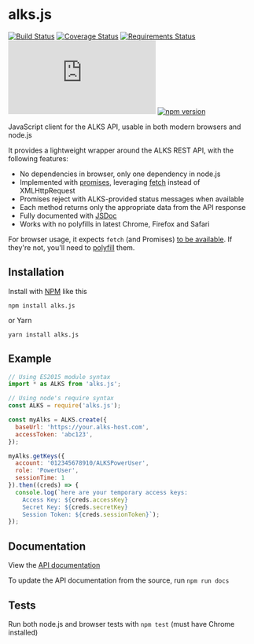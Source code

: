 # alks.js

[![Build Status](https://travis-ci.org/Cox-Automotive/alks.js.svg?branch=master)](https://travis-ci.org/Cox-Automotive/alks.js)
[![Coverage Status](https://coveralls.io/repos/github/Cox-Automotive/alks.js/badge.svg?branch=master)](https://coveralls.io/github/Cox-Automotive/alks.js?branch=master)
[![Requirements Status](https://requires.io/github/Cox-Automotive/alks.js/requirements.svg?branch=master)](https://requires.io/github/Cox-Automotive/alks.js/requirements/?branch=master)
![File Size](http://img.badgesize.io/cox-automotive/alks.js/master/dist/alks.min.js?compression=gzip)
[![npm version](https://badge.fury.io/js/alks.js.svg)](https://www.npmjs.com/package/alks.js)

JavaScript client for the ALKS API, usable in both modern browsers and node.js

It provides a lightweight wrapper around the ALKS REST API, with the following features:
* No dependencies in browser, only one dependency in node.js
* Implemented with [promises](https://promisesaplus.com/), leveraging [fetch](https://developer.mozilla.org/en-US/docs/Web/API/Fetch_API) instead of XMLHttpRequest
* Promises reject with ALKS-provided status messages when available
* Each method returns only the appropriate data from the API response
* Fully documented with [JSDoc](http://usejsdoc.org/)
* Works with no polyfills in latest Chrome, Firefox and Safari

For browser usage, it expects `fetch` (and Promises) [to be available](http://caniuse.com/#search=Fetch).  If they're not, you'll need to [polyfill](https://github.com/github/fetch) them.

## Installation

Install with [NPM](https://www.npmjs.com/package/alks.js) like this
```
npm install alks.js
```

or Yarn
```
yarn install alks.js
```

## Example

```javascript
// Using ES2015 module syntax
import * as ALKS from 'alks.js';

// Using node's require syntax
const ALKS = require('alks.js');

const myAlks = ALKS.create({
  baseUrl: 'https://your.alks-host.com',
  accessToken: 'abc123',
});

myAlks.getKeys({
  account: '012345678910/ALKSPowerUser',
  role: 'PowerUser',
  sessionTime: 1
}).then((creds) => {
  console.log(`here are your temporary access keys:
    Access Key: ${creds.accessKey}
    Secret Key: ${creds.secretKey}
    Session Token: ${creds.sessionToken}`);
});
```

## Documentation
View the [API documentation](https://cox-automotive.github.io/alks.js/)

To update the API documentation from the source, run `npm run docs`

## Tests
Run both node.js and browser tests with `npm test` (must have Chrome installed)
